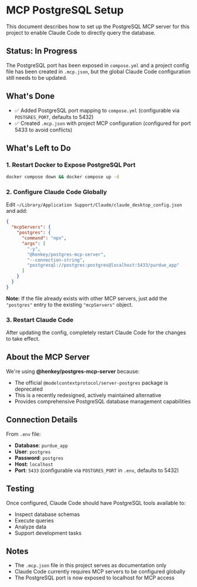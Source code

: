# MCP PostgreSQL Setup

This document describes how to set up the PostgreSQL MCP server for this project to enable Claude Code to directly query the database.

## Status: In Progress

The PostgreSQL port has been exposed in `compose.yml` and a project config file has been created in `.mcp.json`, but the global Claude Code configuration still needs to be updated.

## What's Done

- ✅ Added PostgreSQL port mapping to `compose.yml` (configurable via `POSTGRES_PORT`, defaults to 5432)
- ✅ Created `.mcp.json` with project MCP configuration (configured for port 5433 to avoid conflicts)

## What's Left to Do

### 1. Restart Docker to Expose PostgreSQL Port

```bash
docker compose down && docker compose up -d
```

### 2. Configure Claude Code Globally

Edit `~/Library/Application Support/Claude/claude_desktop_config.json` and add:

```json
{
  "mcpServers": {
    "postgres": {
      "command": "npx",
      "args": [
        "-y",
        "@henkey/postgres-mcp-server",
        "--connection-string",
        "postgresql://postgres:postgres@localhost:5433/purdue_app"
      ]
    }
  }
}
```

**Note:** If the file already exists with other MCP servers, just add the `"postgres"` entry to the existing `"mcpServers"` object.

### 3. Restart Claude Code

After updating the config, completely restart Claude Code for the changes to take effect.

## About the MCP Server

We're using **@henkey/postgres-mcp-server** because:
- The official `@modelcontextprotocol/server-postgres` package is deprecated
- This is a recently redesigned, actively maintained alternative
- Provides comprehensive PostgreSQL database management capabilities

## Connection Details

From `.env` file:
- **Database**: `purdue_app`
- **User**: `postgres`
- **Password**: `postgres`
- **Host**: `localhost`
- **Port**: `5433` (configurable via `POSTGRES_PORT` in `.env`, defaults to 5432)

## Testing

Once configured, Claude Code should have PostgreSQL tools available to:
- Inspect database schemas
- Execute queries
- Analyze data
- Support development tasks

## Notes

- The `.mcp.json` file in this project serves as documentation only
- Claude Code currently requires MCP servers to be configured globally
- The PostgreSQL port is now exposed to localhost for MCP access
